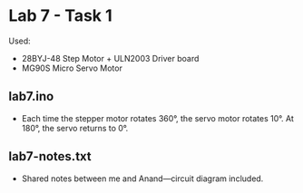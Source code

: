 # Lab 7 - Task 1

Used:
- 28BYJ-48 Step Motor + ULN2003 Driver board
- MG90S Micro Servo Motor

lab7.ino
----------
- Each time the stepper motor rotates 360°, the servo motor rotates 10°. At 180°, the servo returns to 0°.


lab7-notes.txt
--------------
- Shared notes between me and Anand—circuit diagram included.
